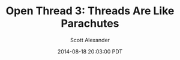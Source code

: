 ---
layout: podcast
title: "Open Thread 3: Threads Are Like Parachutes"
author: Scott Alexander
description: https://slatestarcodex.com/2014/08/18/open-thread-3-threads-are-like-parachutes/
date: 2014-08-18 20:03:00 PDT
length: 653022
duration: 163
guid: open-thread-3-threads-are-like-parachutes
---